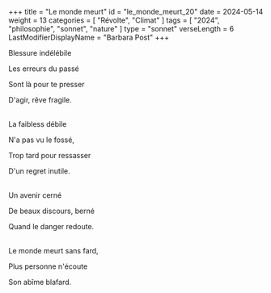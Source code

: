 +++
title = "Le monde meurt"
id = "le_monde_meurt_20"
date = 2024-05-14
weight = 13
categories = [ "Révolte", "Climat" ]
tags = [ "2024", "philosophie", "sonnet", "nature" ]
type = "sonnet"
verseLength = 6
LastModifierDisplayName = "Barbara Post"
+++

Blessure indélébile

Les erreurs du passé

Sont là pour te presser

D'agir, rêve fragile.

 \
La faibless débile

N'a pas vu le fossé,

Trop tard pour ressasser

D'un regret inutile.

 \
Un avenir cerné

De beaux discours, berné

Quand le danger redoute.

 \
Le monde meurt sans fard,

Plus personne n'écoute

Son abîme blafard.
